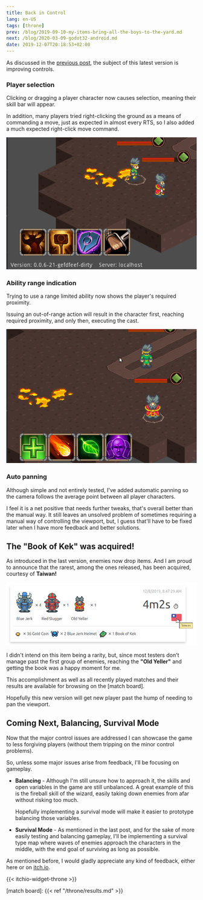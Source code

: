 ```yaml
---
title: Back in Control
lang: en-US
tags: [throne]
prev: /blog/2019-09-10-my-items-bring-all-the-boys-to-the-yard.md
next: /blog/2020-03-09-godot32-android.md
date: 2019-12-07T20:18:53+02:00
---
```


As discussed in the [previous post], the subject of this latest version is
improving controls.


### Player selection

Clicking or dragging a player character now causes selection, meaning their
skill bar will appear.

In addition, many players tried right-clicking the ground as a means of
commanding a move, just as expected in almost every RTS, so I also added a
much expected right-click move command.

![Selection on click and right-click moving](./img/selection_moving_rightclick.gif)


### Ability range indication

Trying to use a range limited ability now shows the player's required proximity.

Issuing an out-of-range action will result in the character first, reaching
required proximity, and only then, executing the cast.

![Out of range commands](./img/out_of_range.gif)


### Auto panning

Although simple and not entirely tested, I've added automatic panning so the
camera follows the average point between all player characters.

I feel it is a net positive that needs further tweaks, that's overall better
than the manual way. It still leaves an unsolved problem of sometimes requiring
a manual way of controlling the viewport, but, I guess that'll have to be fixed
later when I have more feedback and better solutions.


## The "Book of Kek" was acquired!

As introduced in the last version, enemies now drop items.
And I am proud to announce that the rarest, among the ones released, has been
acquired, courtesy of **Taiwan!**

![Taiwan gets Book of Kek](./img/taiwan_book_of_kek.png)

I didn't intend on this item being a rarity, but, since most testers don't manage
past the first group of enemies, reaching the **"Old Yeller"** and getting the
book was a happy moment for me.

This accomplishment as well as all recently played matches and their results are
available for browsing on the [match board].

Hopefully this new version will get new player past the hump of needing to pan
the viewport.


## Coming Next, Balancing, Survival Mode

Now that the major control issues are addressed I can showcase the game to
less forgiving players (without them tripping on the minor control problems).

So, unless some major issues arise from feedback, I'll be focusing on gameplay.

* **Balancing** - Although I'm still unsure how to approach it, the skills and
  open variables in the game are still unbalanced. A great example of this is
  the fireball skill of the wizard, easily taking down enemies from afar without
  risking too much.

  Hopefully implementing a survival mode will make it easier to prototype
  balancing those variables.

* **Survival Mode** - As mentioned in the last post, and for the sake of more
  easily testing and balancing gameplay, I'll be implementing a survival type
  map where waves of enemies approach the characters in the middle, with the end
  goal of surviving as long as possible.

As mentioned before, I would gladly appreciate any kind of feedback, either here
or on [itch.io](https://mastern2k3.itch.io/tom).

{{< itchio-widget-throne >}}

[previous post]: ./2019-09-10-my-items-bring-all-the-boys-to-the-yard.md
[match board]:   {{< ref "/throne/results.md" >}}
